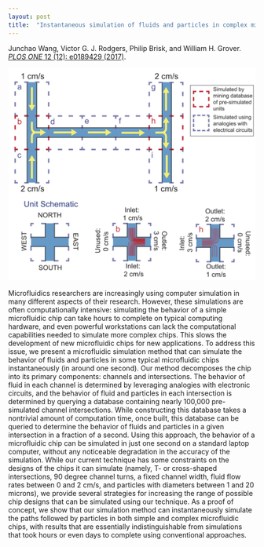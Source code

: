 ```yaml
---
layout: post
title:  "Instantaneous simulation of fluids and particles in complex microfluidic devices"
---
```


Junchao Wang, Victor G. J. Rodgers, Philip Brisk, and William H. Grover.  [*PLOS ONE*  12 (12): e0189429 (2017)](http://journals.plos.org/plosone/article?id=10.1371/journal.pone.0189429).

<img src="/assets/instantaneous-simulation.png">

Microfluidics researchers are increasingly using computer simulation in many different aspects of their research. However, these simulations are often computationally intensive:  simulating the behavior of a simple microfluidic chip can take hours to complete on typical computing hardware, and even powerful workstations can lack the computational capabilities needed to simulate more complex chips.  This slows the development of new microfluidic chips for new applications.  To address this issue, we present a microfluidic simulation method that can simulate the behavior of fluids and particles in some typical microfluidic chips instantaneously (in around one second).  Our method decomposes the chip into its primary components: channels and intersections. The behavior of fluid in each channel is determined by leveraging analogies with electronic circuits, and the behavior of fluid and particles in each intersection is determined by querying a database containing nearly 100,000 pre-simulated channel intersections.  While  constructing this database takes a nontrivial amount of computation time, once built, this database can be queried to determine the behavior of fluids and particles in a given intersection in a fraction of a second.  Using this approach, the behavior of a microfluidic chip can be simulated in just one second on a standard laptop computer, without any noticeable degradation in the accuracy of the simulation.  While our current technique has some constraints on the designs of the chips it can simulate (namely, T- or cross-shaped intersections, 90 degree channel turns, a fixed channel width, fluid flow rates between 0 and 2 cm/s, and particles with diameters between 1 and 20 microns), we provide several strategies for increasing the range of possible chip designs that can be simulated using our technique.   As a proof of concept, we show that our simulation method can instantaneously simulate the paths followed by particles in both simple and complex microfluidic chips, with results that are essentially indistinguishable from simulations that took hours or even days to complete using conventional approaches.
